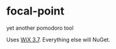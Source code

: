 focal-point
===========

yet another pomodoro tool

Uses [WiX 3.7](http://wix.codeplex.com/releases/view/99514). Everything else will NuGet.
